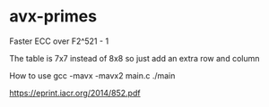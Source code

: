 # avx-primes
Faster ECC over F2^521 - 1










The table is 7x7 instead of 8x8 so just add an extra row and column 




















How to use
gcc -mavx -mavx2 main.c
./main

















https://eprint.iacr.org/2014/852.pdf
